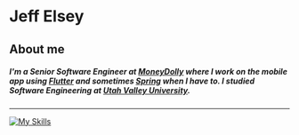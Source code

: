 # Jeff Elsey

## About me

##### I'm a Senior Software Engineer at [MoneyDolly](https://moneydolly.com/) where I work on the mobile app using [Flutter](https://flutter.dev/) and sometimes [Spring](https://spring.io/projects/spring-boot) when I have to. I studied Software Engineering at [Utah Valley University](uvu.edu).  
---
[![My Skills](https://skills.thijs.gg/icons?i=js,html,css,nodejs,angular,react,java,cs,git,flutter)](https://skills.thijs.gg)
